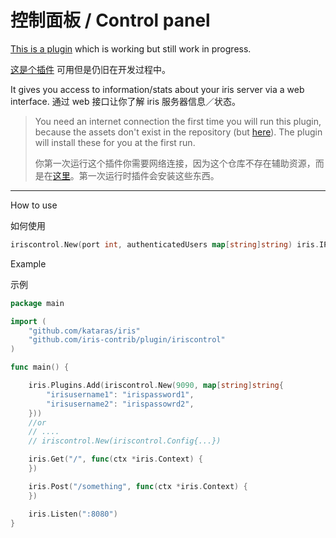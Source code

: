 # 控制面板 / Control panel

[This is a plugin](https://github.com/iris-contrib/plugin/tree/master/iriscontrol) which is working but still work in progress.

[这是个插件](https://github.com/iris-contrib/plugin/tree/master/iriscontrol) 可用但是仍旧在开发过程中。

It gives you access to information/stats about your iris server via a web interface.
通过 web 接口让你了解 iris 服务器信息／状态。
> You need an internet connection the first time you will run this plugin, because the assets don't exist in the repository (but [here](https://github.com/iris-contrib/iris-control-assets)). The plugin will install these for you at the first run.
> 
> 你第一次运行这个插件你需要网络连接，因为这个仓库不存在辅助资源，而是在[这里](https://github.com/iris-contrib/iris-control-assets)。第一次运行时插件会安装这些东西。

-----

How to use

如何使用

```go
iriscontrol.New(port int, authenticatedUsers map[string]string) iris.IPlugin
```

Example

示例

```go
package main

import (
    "github.com/kataras/iris"
    "github.com/iris-contrib/plugin/iriscontrol"
)

func main() {

    iris.Plugins.Add(iriscontrol.New(9090, map[string]string{
        "irisusername1": "irispassword1",
        "irisusername2": "irispassowrd2",
    }))
    //or
    // ....
    // iriscontrol.New(iriscontrol.Config{...})

    iris.Get("/", func(ctx *iris.Context) {
    })

    iris.Post("/something", func(ctx *iris.Context) {
    })

    iris.Listen(":8080")
}

```
